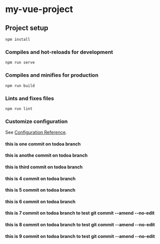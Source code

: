 # my-vue-project

## Project setup
```
npm install
```

### Compiles and hot-reloads for development
```
npm run serve
```

### Compiles and minifies for production
```
npm run build
```

### Lints and fixes files
```
npm run lint
```

### Customize configuration
See [Configuration Reference](https://cli.vuejs.org/config/).

#### this is one commit on todoa branch
#### this is anothe commit on todoa branch
#### this is third commit on todoa branch
#### this is  4 commit on todoa branch
#### this is  5 commit on todoa branch
#### this is  6 commit on todoa branch
#### this is  7 commit on todoa branch to test git commit --amend --no-edit
#### this is   8 commit on todoa branch to test git commit --amend --no-edit
#### this is   9 commit on todoa branch to test git commit --amend --no-edit



